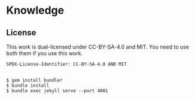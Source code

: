 # Knowledge

## License
This work is dual-licensed under CC-BY-SA-4.0 and MIT.
You need to use both them if you use this work.

`SPDX-License-Identifier: CC-BY-SA-4.0 AND MIT`


## 
```
$ gem install bundler
$ bundle install
$ bundle exec jekyll serve --port 4001
```
